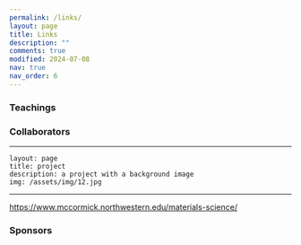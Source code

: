 ```yaml
---
permalink: /links/
layout: page
title: Links
description: ""
comments: true
modified: 2024-07-08
nav: true
nav_order: 6
---
```

<div class="bigspacer"></div>

<div class="bigspacer"></div>

### Teachings



<div class="bigspacer"></div>

### Collaborators
---
    layout: page
    title: project
    description: a project with a background image
    img: /assets/img/12.jpg
---
<https://www.mccormick.northwestern.edu/materials-science/>

### Sponsors

